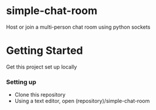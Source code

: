 # simple-chat-room
Host or join a multi-person chat room using python sockets

# Getting Started
Get this project set up locally
### Setting up
* Clone this repository
* Using a text editor, open (repository)/simple-chat-room
